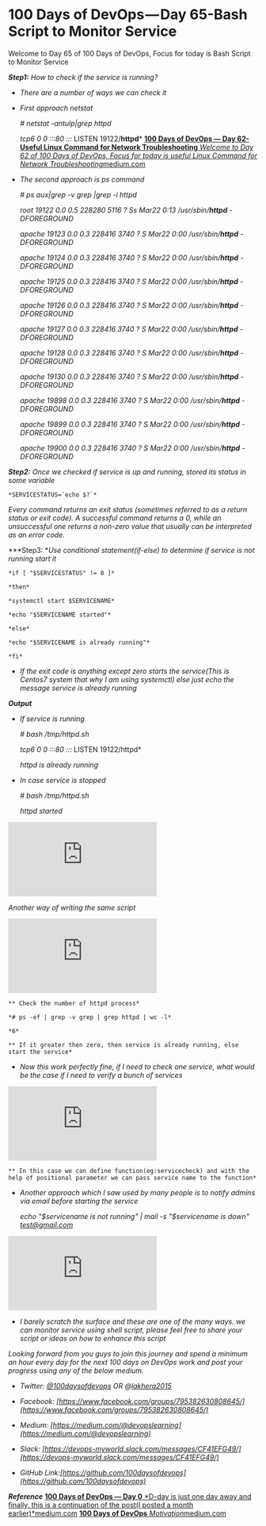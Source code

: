 
# 100 Days of DevOps — Day 65-Bash Script to Monitor Service

Welcome to Day 65 of 100 Days of DevOps, Focus for today is Bash Script to Monitor Service

***Step1:** How to check if the service is running?*

* *There are a number of ways we can check it*

* *First approach netstat*

    *# netstat -antulp|grep httpd*

    *tcp6       0      0 :::80                   :::*                    LISTEN      19122/**httpd***
[**100 Days of DevOps — Day 62-Useful Linux Command for Network Troubleshooting**
*Welcome to Day 62 of 100 Days of DevOps, Focus for today is useful Linux Command for Network Troubleshooting*medium.com](https://medium.com/@devopslearning/100-days-of-devops-day-62-useful-linux-command-for-network-troubleshooting-920430a2f75f)

* *The second approach is ps command*

    *# ps aux|grep -v grep |grep -i httpd*

    *root     19122  0.0  0.5 228280  5116 ?        Ss   Mar22   0:13 /usr/sbin/**httpd** -DFOREGROUND*

    *apache   19123  0.0  0.3 228416  3740 ?        S    Mar22   0:00 /usr/sbin/**httpd** -DFOREGROUND*

    *apache   19124  0.0  0.3 228416  3740 ?        S    Mar22   0:00 /usr/sbin/**httpd** -DFOREGROUND*

    *apache   19125  0.0  0.3 228416  3740 ?        S    Mar22   0:00 /usr/sbin/**httpd** -DFOREGROUND*

    *apache   19126  0.0  0.3 228416  3740 ?        S    Mar22   0:00 /usr/sbin/**httpd** -DFOREGROUND*

    *apache   19127  0.0  0.3 228416  3740 ?        S    Mar22   0:00 /usr/sbin/**httpd** -DFOREGROUND*

    *apache   19128  0.0  0.3 228416  3740 ?        S    Mar22   0:00 /usr/sbin/**httpd** -DFOREGROUND*

    *apache   19130  0.0  0.3 228416  3740 ?        S    Mar22   0:00 /usr/sbin/**httpd** -DFOREGROUND*

    *apache   19898  0.0  0.3 228416  3740 ?        S    Mar22   0:00 /usr/sbin/**httpd** -DFOREGROUND*

    *apache   19899  0.0  0.3 228416  3740 ?        S    Mar22   0:00 /usr/sbin/**httpd** -DFOREGROUND*

    *apache   19900  0.0  0.3 228416  3740 ?        S    Mar22   0:00 /usr/sbin/**httpd** -DFOREGROUND*

***Step2:** Once we checked if service is up and running, stored its status in some variable*

    *SERVICESTATUS=`echo $?`*

*Every command returns an exit status (sometimes referred to as a return status or exit code). A successful command returns a 0, while an unsuccessful one returns a non-zero value that usually can be interpreted as an error code.*

***Step3: **Use conditional statement(if-else) to determine if service is not running start it*

    *if [ "$SERVICESTATUS" != 0 ]*

    *then*

    *systemctl start $SERVICENAME*

    *echo "$SERVICENAME started"*

    *else*

    *echo "$SERVICENAME is already running"*

    *fi*

* *If the exit code is anything except zero starts the service(This is Centos7 system that why I am using systemctl) else just echo the message service is already running*

***Output***

* *If service is running*

    *# bash /tmp/httpd.sh*

    *tcp6       0      0 :::80                   :::*                    LISTEN      19122/httpd*

    *httpd is already running*

* *In case service is stopped*

    *# bash /tmp/httpd.sh*

    *httpd started*

<iframe src="https://medium.com/media/9614fed522a3df58d6e2444597cc6252" frameborder=0></iframe>

*Another way of writing the same script*

<iframe src="https://medium.com/media/993f21ac237e332d978d2fcf53929a28" frameborder=0></iframe>

    ** Check the number of httpd process*

    *# ps -ef | grep -v grep | grep httpd | wc -l*

    *6*

    ** If it greater then zero, then service is already running, else start the service*

* *Now this work perfectly fine, if I need to check one service, what would be the case if I need to verify a bunch of services*

<iframe src="https://medium.com/media/1c326de2394bddfbc9f943a2a1059507" frameborder=0></iframe>

    ** In this case we can define function(eg:servicecheck) and with the help of positional parameter we can pass service name to the function*

* *Another approach which I saw used by many people is to notify admins via email before starting the service*

    *echo "$servicename is not running" | mail -s "$servicename is down" test@gmail.com*

<iframe src="https://medium.com/media/2e0848dea2aa3a17dda26d658ca1dac6" frameborder=0></iframe>

* *I barely scratch the surface and these are one of the many ways. we can monitor service using shell script, please feel free to share your script or ideas on how to enhance this script*

*Looking forward from you guys to join this journey and spend a minimum an hour every day for the next 100 days on DevOps work and post your progress using any of the below medium.*

* *Twitter: [@100daysofdevops](http://twitter.com/100daysofdevops) OR @[lakhera2015](https://twitter.com/lakhera2015)*

* *Facebook: [https://www.facebook.com/groups/795382630808645/](https://www.facebook.com/groups/795382630808645/)*

* *Medium: [https://medium.com/@devopslearning](https://medium.com/@devopslearning)*

* *Slack: [https://devops-myworld.slack.com/messages/CF41EFG49/](https://devops-myworld.slack.com/messages/CF41EFG49/)*

* *GitHub Link:[https://github.com/100daysofdevops](https://github.com/100daysofdevops)*

***Reference***
[**100 Days of DevOps — Day 0**
*D-day is just one day away and finally, this is a continuation of the post(I posted a month earlier)*medium.com](https://medium.com/@devopslearning/100-days-of-devops-day-0-4f2c9750542d)
[**100 Days of DevOps**
*Motivation*medium.com](https://medium.com/@devopslearning/100-days-of-devops-81faf13bf772)
